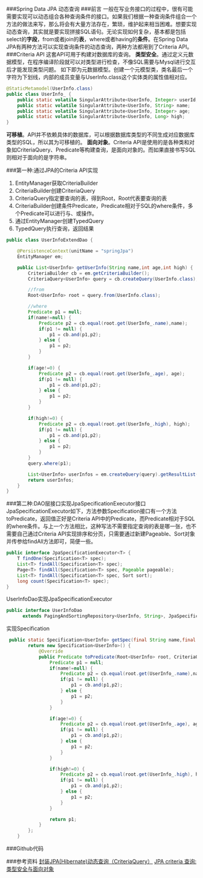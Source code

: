 ###Spring Data JPA 动态查询
###前言
一般在写业务接口的过程中，很有可能需要实现可以动态组合各种查询条件的接口。如果我们根据一种查询条件组合一个方法的做法来写，那么将会有大量方法存在，繁琐，维护起来相当困难。想要实现动态查询，其实就是要实现拼接SQL语句。无论实现如何复杂，基本都是包括select的**字段**，from或者join的**表**，where或者having的**条件**。在Spring Data JPA有两种方法可以实现查询条件的动态查询，两种方法都用到了Criteria API。
###Criteria API
这套API可用于构建对数据库的查询。
**类型安全**。通过定义元数据模型，在程序编译阶段就可以对类型进行检查，不像SQL需要与Mysql进行交互后才能发现类型问题。
如下即为元数据模型。创建一个元模型类，类名最后一个字符为下划线，内部的成员变量与UserInfo.class这个实体类的属性值相对应。
```Java
@StaticMetamodel(UserInfo.class)
public class UserInfo_ {
    public static volatile SingularAttribute<UserInfo, Integer> userId;
    public static volatile SingularAttribute<UserInfo, String> name;
    public static volatile SingularAttribute<UserInfo, Integer> age;
    public static volatile SingularAttribute<UserInfo, Long> high;
}
```
**可移植**。API并不依赖具体的数据库，可以根据数据库类型的不同生成对应数据库类型的SQL，所以其为可移植的。
**面向对象**。Criteria API是使用的是各种类和对象如CriteriaQuery、Predicate等构建查询，是面向对象的。而如果直接书写SQL则相对于面向的是字符串。

###第一种:通过JPA的Criteria API实现 
1. EntityManager获取CriteriaBuilder
2. CriteriaBuilder创建CriteriaQuery
3. CriteriaQuery指定要查询的表，得到Root<UserInfo>，Root代表要查询的表
4. CriteriaBuilder创建条件Predicate，Predicate相对于SQL的where条件，多个Predicate可以进行与、或操作。
5. 通过EntityManager创建TypedQuery
6. TypedQuery执行查询，返回结果
```Java
public class UserInfoExtendDao {

    @PersistenceContext(unitName = "springJpa")
    EntityManager em;

    public List<UserInfo> getUserInfo(String name,int age,int high) {
        CriteriaBuilder cb = em.getCriteriaBuilder();
        CriteriaQuery<UserInfo> query = cb.createQuery(UserInfo.class);

        //from
        Root<UserInfo> root = query.from(UserInfo.class);

        //where
        Predicate p1 = null;
        if(name!=null) {
            Predicate p2 = cb.equal(root.get(UserInfo_.name),name);
            if(p1 != null) {
                p1 = cb.and(p1,p2);
            } else {
                p1 = p2;
            }
        }

        if(age!=0) {
            Predicate p2 = cb.equal(root.get(UserInfo_.age), age);
            if(p1 != null) {
                p1 = cb.and(p1,p2);
            } else {
                p1 = p2;
            }
        }

        if(high!=0) {
            Predicate p2 = cb.equal(root.get(UserInfo_.high), high);
            if(p1 != null) {
                p1 = cb.and(p1,p2);
            } else {
                p1 = p2;
            }
        }
        query.where(p1);

        List<UserInfo> userInfos = em.createQuery(query).getResultList();
        return userInfos;
    }
}
```
###第二种:DAO层接口实现JpaSpecificationExecutor<T>接口
JpaSpecificationExecutor如下，方法参数Specification接口有一个方法toPredicate，返回值正好是Criteria API中的Predicate，而Predicate相对于SQL的where条件。与上一个方法相比，这种写法不需要指定查询的表是哪一张，也不需要自己通过Criteria API实现排序和分页，只需要通过新建Pageable、Sort对象并传参给findAll方法即可，简便一些。
```Java
public interface JpaSpecificationExecutor<T> {
	T findOne(Specification<T> spec);
	List<T> findAll(Specification<T> spec);
	Page<T> findAll(Specification<T> spec, Pageable pageable);
	List<T> findAll(Specification<T> spec, Sort sort);
	long count(Specification<T> spec);
}
```
UserInfoDao实现JpaSpecificationExecutor
```Java
public interface UserInfoDao 
      extends PagingAndSortingRepository<UserInfo, String>, JpaSpecificationExecutor<UserInfo> {}
```
实现Specification
```Java
 public static Specification<UserInfo> getSpec(final String name,final int age,final int high) {
        return new Specification<UserInfo>() {
            @Override
            public Predicate toPredicate(Root<UserInfo> root, CriteriaQuery<?> query, CriteriaBuilder cb) {
                Predicate p1 = null;
                if(name!=null) {
                    Predicate p2 = cb.equal(root.get(UserInfo_.name),name);
                    if(p1 != null) {
                        p1 = cb.and(p1,p2);
                    } else {
                        p1 = p2;
                    }
                }

                if(age!=0) {
                    Predicate p2 = cb.equal(root.get(UserInfo_.age), age);
                    if(p1 != null) {
                        p1 = cb.and(p1,p2);
                    } else {
                        p1 = p2;
                    }
                }

                if(high!=0) {
                    Predicate p2 = cb.equal(root.get(UserInfo_.high), high);
                    if(p1 != null) {
                        p1 = cb.and(p1,p2);
                    } else {
                        p1 = p2;
                    }
                }

                return p1;
            }
        };
    }
```

###Github代码

###参考资料
[封装JPA(Hibernate)动态查询（CriteriaQuery）](https://www.oschina.net/code/snippet_1864608_37194)
[JPA criteria 查询:类型安全与面向对象](https://my.oschina.net/zhaoqian/blog/133500)
